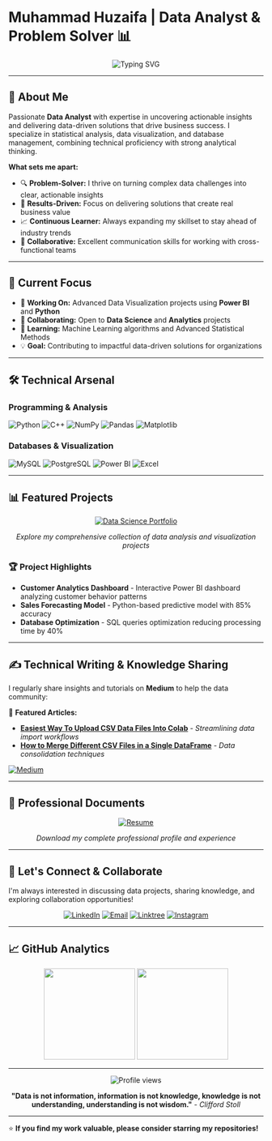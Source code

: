 # Muhammad Huzaifa | Data Analyst & Problem Solver 📊

<div align="center">
  <img src="https://readme-typing-svg.herokuapp.com?font=Fira+Code&weight=500&size=22&pause=1000&color=2E9FFF&center=true&vCenter=true&width=600&lines=Data+Analyst+%7C+Student+%7C+Visionary;Transforming+Data+into+Insights;Python+%7C+SQL+%7C+Power+BI+Expert" alt="Typing SVG" />
</div>

---

## 🚀 About Me

Passionate **Data Analyst** with expertise in uncovering actionable insights and delivering data-driven solutions that drive business success. I specialize in statistical analysis, data visualization, and database management, combining technical proficiency with strong analytical thinking.

**What sets me apart:**
- 🔍 **Problem-Solver:** I thrive on turning complex data challenges into clear, actionable insights
- 🎯 **Results-Driven:** Focus on delivering solutions that create real business value  
- 📈 **Continuous Learner:** Always expanding my skillset to stay ahead of industry trends
- 🤝 **Collaborative:** Excellent communication skills for working with cross-functional teams

---

## 🎯 Current Focus

- 🔭 **Working On:** Advanced Data Visualization projects using **Power BI** and **Python**
- 👯 **Collaborating:** Open to **Data Science** and **Analytics** projects
- 🌱 **Learning:** Machine Learning algorithms and Advanced Statistical Methods
- 💡 **Goal:** Contributing to impactful data-driven solutions for organizations

---

## 🛠️ Technical Arsenal

### **Programming & Analysis**
![Python](https://img.shields.io/badge/Python-3670A0?style=for-the-badge&logo=python&logoColor=ffdd54)
![C++](https://img.shields.io/badge/C++-00599C?style=for-the-badge&logo=c%2B%2B&logoColor=white)
![NumPy](https://img.shields.io/badge/NumPy-013243?style=for-the-badge&logo=numpy&logoColor=white)
![Pandas](https://img.shields.io/badge/Pandas-150458?style=for-the-badge&logo=pandas&logoColor=white)
![Matplotlib](https://img.shields.io/badge/Matplotlib-11557c?style=for-the-badge&logo=python&logoColor=white)

### **Databases & Visualization**
![MySQL](https://img.shields.io/badge/MySQL-4479A1?style=for-the-badge&logo=mysql&logoColor=white)
![PostgreSQL](https://img.shields.io/badge/PostgreSQL-316192?style=for-the-badge&logo=postgresql&logoColor=white)
![Power BI](https://img.shields.io/badge/Power_BI-F2C811?style=for-the-badge&logo=powerbi&logoColor=black)
![Excel](https://img.shields.io/badge/Microsoft_Excel-217346?style=for-the-badge&logo=microsoft-excel&logoColor=white)

---

## 📊 Featured Projects

<div align="center">

[![Data Science Portfolio](https://img.shields.io/badge/🔬_Data_Science-Portfolio-brightgreen?style=for-the-badge&logoColor=white)](https://zaifh6.github.io/zaifh6/)

*Explore my comprehensive collection of data analysis and visualization projects*

</div>

### 🏆 Project Highlights
- **Customer Analytics Dashboard** - Interactive Power BI dashboard analyzing customer behavior patterns
- **Sales Forecasting Model** - Python-based predictive model with 85% accuracy
- **Database Optimization** - SQL queries optimization reducing processing time by 40%

---

## ✍️ Technical Writing & Knowledge Sharing

I regularly share insights and tutorials on **Medium** to help the data community:

📝 **Featured Articles:**
- [**Easiest Way To Upload CSV Data Files Into Colab**](https://medium.com/@HuzaifaAfzal/easiest-way-to-upload-csv-data-files-into-colab-3c81f3bb943d) - *Streamlining data import workflows*
- [**How to Merge Different CSV Files in a Single DataFrame**](https://medium.com/@HuzaifaAfzal/how-to-merge-different-csv-files-in-a-single-dataframe-872f412d01c0) - *Data consolidation techniques*

[![Medium](https://img.shields.io/badge/📚_Read_More-Articles-12100E?style=for-the-badge&logo=medium&logoColor=white)](https://medium.com/@HuzaifaAfzal)

---

## 📄 Professional Documents

<div align="center">

[![Resume](https://img.shields.io/badge/📋_View-Resume-orange?style=for-the-badge&logoColor=white)](https://drive.google.com/file/d/1CWRjQnGtV0l5xJ-sf7z7UuJdiqK2tlw4/view)

*Download my complete professional profile and experience*

</div>

---

## 🤝 Let's Connect & Collaborate

I'm always interested in discussing data projects, sharing knowledge, and exploring collaboration opportunities!

<div align="center">

[![LinkedIn](https://img.shields.io/badge/LinkedIn-0077B5?style=for-the-badge&logo=linkedin&logoColor=white)](https://www.linkedin.com/in/muhammad-huzaifa-327656233/)
[![Email](https://img.shields.io/badge/Email-D14836?style=for-the-badge&logo=gmail&logoColor=white)](mailto:huzikhan123456@gmail.com)
[![Linktree](https://img.shields.io/badge/Linktree-43E55E?style=for-the-badge&logo=linktree&logoColor=white)](https://linktr.ee/huzaifaafzal)
[![Instagram](https://img.shields.io/badge/Instagram-E4405F?style=for-the-badge&logo=instagram&logoColor=white)](https://instagram.com/g3rtxe)

</div>

---

## 📈 GitHub Analytics

<div align="center">
  <img height="180em" src="https://github-readme-stats.vercel.app/api?username=zaifh6&show_icons=true&theme=tokyonight&include_all_commits=true&count_private=true"/>
  <img height="180em" src="https://github-readme-stats.vercel.app/api/top-langs/?username=zaifh6&layout=compact&langs_count=7&theme=tokyonight"/>
</div>

---

<div align="center">
  <img src="https://komarev.com/ghpvc/?username=zaifh6&label=Profile%20Views&color=0e75b6&style=flat" alt="Profile views" />
  
  **"Data is not information, information is not knowledge, knowledge is not understanding, understanding is not wisdom."** - *Clifford Stoll*
</div>

---

⭐ **If you find my work valuable, please consider starring my repositories!**

